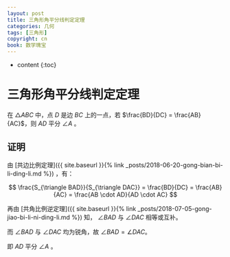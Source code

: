 ```yaml
---
layout: post
title: 三角形角平分线判定定理
categories: 几何
tags: [三角形]
copyright: cn
book: 数学瑰宝
---
```


* content
{:toc}

# 三角形角平分线判定定理

在 $\triangle ABC$ 中，点 $D$ 是边 $BC$ 上的一点，若 $\frac{BD}{DC} = \frac{AB}{AC}$，则 $AD$ 平分 $\angle A$ 。

## 证明

由 [共边比例定理]({{ site.baseurl }}{% link _posts/2018-06-20-gong-bian-bi-li-ding-li.md %}) ，有：

$$ \frac{S_{\triangle BAD}}{S_{\triangle DAC}} = \frac{BD}{DC} = \frac{AB}{AC} = \frac{AB \cdot AD}{AD \cdot AC} $$

再由 [共角比例逆定理]({{ site.baseurl }}{% link _posts/2018-07-05-gong-jiao-bi-li-ni-ding-li.md %}) 知， $\angle BAD$ 与 $\angle DAC$ 相等或互补。

而 $\angle BAD$ 与 $\angle DAC$ 均为锐角，故 $\angle BAD = \angle DAC$。

即 $AD$ 平分 $\angle A$ 。
